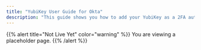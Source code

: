 ```yaml
---
title: "YubiKey User Guide for Okta"
description: "This guide shows you how to add your YubiKey as a 2FA authenticator on your Okta account."
---
```


{{% alert title="Not Live Yet" color="warning" %}}
You are viewing a placeholder page.
{{% /alert %}}
